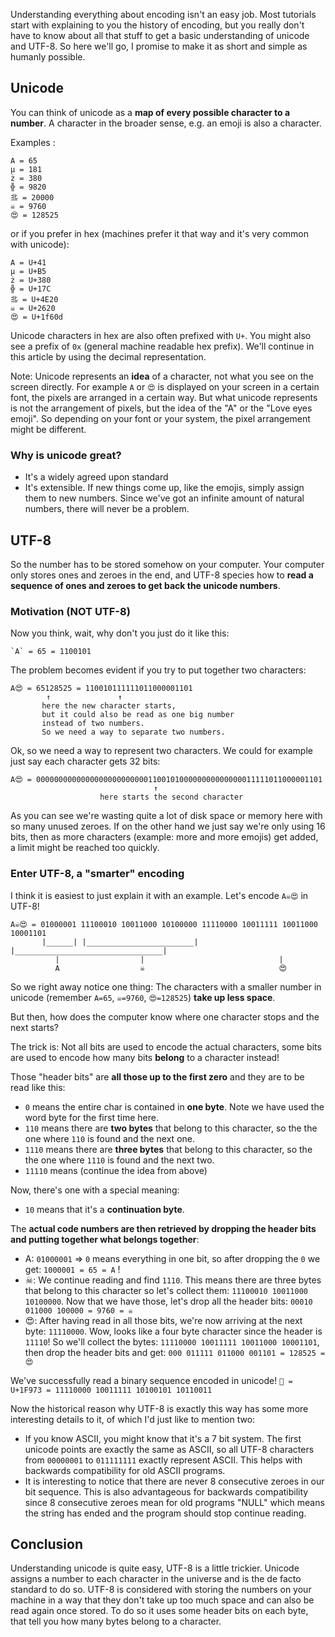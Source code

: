 Understanding everything about encoding isn't an easy job. Most tutorials start with explaining to you the history of encoding, but you really don't have to know about all that stuff to get a basic understanding of unicode and UTF-8. So here we'll go, I promise to make it as short and simple as humanly possible.

## Unicode

You can think of unicode as a **map of every possible character to a number**. A character in the broader sense, e.g. an emoji is also a character.

Examples :

```
A = 65
µ = 181
ż = 380
╬ = 9820
丠 = 20000
☠ = 9760
😍 = 128525
```

or if you prefer in hex (machines prefer it that way and it's very common with unicode):

```
A = U+41
µ = U+B5
ż = U+380
╬ = U+17C
丠 = U+4E20
☠ = U+2620
😍 = U+1f60d
```

Unicode characters in hex are also often prefixed with `U+`. You might also see a prefix of `0x` (general machine readable hex prefix). We'll continue in this article by using the decimal representation.

Note: Unicode represents an **idea** of a character, not what you see on the screen directly. For example `A` or `😍` is displayed on your screen in a certain font, the pixels are arranged in a certain way.
But what unicode represents is not the arrangement of pixels, but the idea of the "A" or the "Love eyes emoji". So depending on your font or your system,
the pixel arrangement might be different.

### Why is unicode great?

- It's a widely agreed upon standard
- It's extensible. If new things come up, like the emojis, simply assign them to new numbers. Since we've got an infinite amount of natural numbers, there will never be a problem.

## UTF-8

So the number has to be stored somehow on your computer. Your computer only stores ones and zeroes in the end, and UTF-8 species how to **read a sequence of ones and zeroes to get back the unicode numbers**.

### Motivation (NOT UTF-8)

Now you think, wait, why don't you just do it like this:

```
`A` = 65 = 1100101
```

The problem becomes evident if you try to put together two characters:

```
A😍 = 65128525 = 110010111111011000001101
        ↑               ↑
       here the new character starts,
       but it could also be read as one big number
       instead of two numbers.
       So we need a way to separate two numbers.
```

Ok, so we need a way to represent two characters. We could for example just say each character gets 32 bits:

```
A😍 = 0000000000000000000000000110010100000000000000011111011000001101
                                ↑
                    here starts the second character
```

As you can see we're wasting quite a lot of disk space or memory here with so many unused zeroes.
If on the other hand we just say we're only using 16 bits, then as more characters (example: more and more emojis)
get added, a limit might be reached too quickly.

### Enter UTF-8, a "smarter" encoding

I think it is easiest to just explain it with an example. Let's encode `A☠😍` in UTF-8!

```
A☠😍 = 01000001 11100010 10011000 10100000 11110000 10011111 10011000 10001101
       |______| |________________________| |_________________________________|
          |                  |                              |
          A                  ☠                              😍
```

So we right away notice one thing: The characters with a smaller number in unicode (remember `A=65`, `☠=9760`, `😍=128525`) **take up less space**.

But then, how does the computer know where one character stops and the next starts?

The trick is: Not all bits are used to encode the actual characters, some bits are used to encode how many bits **belong** to a character instead!

Those "header bits" are **all those up to the first zero** and they are to be read like this:
- `0` means the entire char is contained in **one byte**. Note we have used the word byte for the first time here.
- `110` means there are **two bytes** that belong to this character, so the the one where `110` is found and the next one.
- `1110` means there are **three bytes** that belong to this character, so the the one where `1110` is found and the next two.
- `11110` means (continue the idea from above)

Now, there's one with a special meaning:
- `10` means that it's a **continuation byte**.

The **actual code numbers are then retrieved by dropping the header bits and putting together what belongs together**:

- A: `01000001` => `0` means everything in one bit, so after dropping the `0` we get: `1000001 = 65 = A` !
- ☠: We continue reading and find `1110`. This means there are three bytes that belong to this character so let's collect them: `11100010 10011000 10100000`. Now that we have those, let's drop all the header bits: `00010 011000 100000 = 9760 = ☠`
- 😍: After having read in all those bits, we're now arriving at the next byte: `11110000`. Wow, looks like a four byte character since the header is `11110`! So we'll collect the bytes: `11110000 10011111 10011000 10001101`, then drop the header bits and get: `000 011111 011000 001101 = 128525 = 😍`

We've successfully read a binary sequence encoded in unicode! `🥳 = U+1F973 = 11110000 10011111 10100101 10110011`

Now the historical reason why UTF-8 is exactly this way has some more interesting details to it, of which I'd just like to mention two:
- If you know ASCII, you might know that it's a 7 bit system. The first unicode points are exactly the same as ASCII, so all UTF-8 characters from `00000001` to `011111111` exactly represent ASCII. This helps with backwards compatibility for old ASCII programs.
- It is interesting to notice that there are never 8 consecutive zeroes in our bit sequence. This is also advantageous for backwards compatibility since 8 consecutive zeroes mean for old programs "NULL" which means the string has ended and the program should stop continue reading.

## Conclusion

Understanding unicode is quite easy, UTF-8 is a little trickier. Unicode assigns a number to each character in the universe and is the de facto standard to do so. UTF-8 is considered with storing the numbers on your machine in a way that they don't take up too much space and can also be read again once stored. To do so it uses some header bits on each byte, that tell you how many bytes belong to a character.